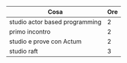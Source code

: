 
| Cosa                           | Ore |
| ------------------------------ | --- |
| studio actor based programming | 2   |
| primo incontro                 | 2   |
| studio e prove con Actum       | 2   |
| studio raft                    | 3   |
